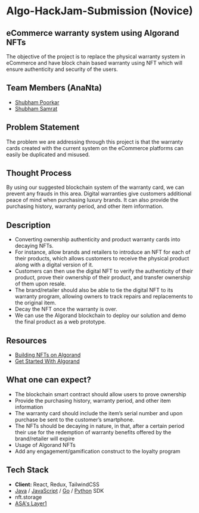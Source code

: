 # Algo-HackJam-Submission (Novice)


## eCommerce warranty system using Algorand NFTs

The objective of the project is to replace the physical warranty system in eCommerce and have block chain based warranty using NFT which will ensure authenticity and security of the users.


## Team Members (AnaNta)
* [Shubham Poorkar](https://github.com/spp4322) 
* [Shubham Samrat](https://github.com/Sam071100)

## Problem Statement
The problem we are addressing through this project is that the warranty cards created with the current system on the eCommerce platforms can easily be duplicated and misused.
## Thought Process
By using our suggested blockchain system of the warranty card, we can prevent any frauds in this area. Digital warranties give customers additional peace of mind when purchasing luxury brands. It can also provide the purchasing history, warranty period, and other item information.
## Description
* Converting ownership authenticity and product warranty cards into decaying NFTs.
* For instance, allow brands and retailers to introduce an NFT for each of their products, which allows customers to receive the physical product along with a digital version of it.
* Customers can then use the digital NFT to verify the authenticity of their product, prove their ownership of their product, and transfer ownership of them upon resale.
* The brand/retailer should also be able to tie the digital NFT to its warranty program, allowing owners to track repairs and replacements to the original item.
* Decay the NFT once the warranty is over.
* We can use the Algorand blockchain to deploy our solution and demo the final product as a web prototype.

## Resources
* [Building NFTs on Algorand](https://developer.algorand.org/articles/building-nfts-on-algorand/)
* [Get Started With Algorand](https://developer.algorand.org/)
## What one can expect?
* The blockchain smart contract should allow users to prove ownership
* Provide the purchasing history, warranty period, and other item information
* The warranty card should include the item’s serial number and upon purchase be sent to the customer’s smartphone.
* The NFTs should be decaying in nature, in that, after a certain period their use for the redemption of warranty benefits offered by the brand/retailer will expire
* Usage of Algorand NFTs
* Add any engagement/gamification construct to the loyalty program
## Tech Stack
* **Client:** React, Redux, TailwindCSS
* [Java](https://developer.algorand.org/docs/sdks/java/) / [JavaScript](https://developer.algorand.org/docs/sdks/javascript/) / [Go](https://developer.algorand.org/docs/sdks/go/) / [Python](https://developer.algorand.org/docs/sdks/python/) SDK
* nft.storage
* [ASA's Layer1](https://www.algorand.com/technology#ALGORAND-STANDARD-ASSETS)



